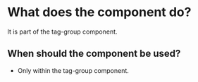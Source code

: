
# What does the component do?
It is part of the tag-group component.

## When should the component be used?
* Only within the tag-group component.